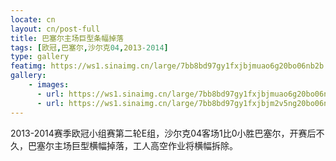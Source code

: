 ```yaml
---
locate: cn
layout: cn/post-full
title: 巴塞尔主场巨型条幅掉落
tags: [欧冠,巴塞尔,沙尔克04,2013-2014]
type: gallery
featimg: https://ws1.sinaimg.cn/large/7bb8bd97gy1fxjbjmuao6g20bo06nb2b.gif
gallery:
    - images:
      - url: https://ws1.sinaimg.cn/large/7bb8bd97gy1fxjbjmuao6g20bo06nb2b.gif
      - url: https://ws1.sinaimg.cn/large/7bb8bd97gy1fxjbjm2v5ng20bo06ne83.gif
---
```


2013-2014赛季欧冠小组赛第二轮E组，沙尔克04客场1比0小胜巴塞尔，开赛后不久，巴塞尔主场巨型横幅掉落，工人高空作业将横幅拆除。